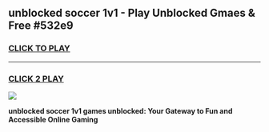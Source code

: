 
## unblocked soccer 1v1 - Play Unblocked Gmaes & Free #532e9
<h3>
<a href="https://news.freeplayer.one?title=unblocked_soccer_1v1&ref=03M">CLICK TO PLAY</a></h3>
<hr>

<h3>
<a href="https://news.freeplayer.one?title=unblocked_soccer_1v1&ref=03M">CLICK 2 PLAY</a>
  
</h3>

<a href="https://news.freeplayer.one?title=unblocked_soccer_1v1&ref=03M"><img src="https://clearcache.store/games.png"></a>


**unblocked soccer 1v1 games unblocked: Your Gateway to Fun and Accessible Online Gaming**
